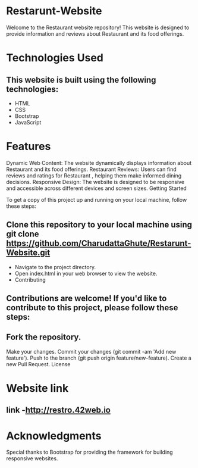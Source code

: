 # Restarunt-Website
Welcome to the Restaurant website repository! This website is designed to provide information and reviews about Restaurant and its food offerings.

# Technologies Used

## This website is built using the following technologies:

- HTML
- CSS
- Bootstrap
- JavaScript
  
# Features

Dynamic Web Content: The website dynamically displays information about Restaurant  and its food offerings.
Restaurant Reviews: Users can find reviews and ratings for Restaurant , helping them make informed dining decisions.
Responsive Design: The website is designed to be responsive and accessible across different devices and screen sizes.
Getting Started

To get a copy of this project up and running on your local machine, follow these steps:

## Clone this repository to your local machine using git clone https://github.com/CharudattaGhute/Restarunt-Website.git
- Navigate to the project directory.
- Open index.html in your web browser to view the website.
- Contributing

## Contributions are welcome! If you'd like to contribute to this project, please follow these steps:

## Fork the repository.
Make your changes.
Commit your changes (git commit -am 'Add new feature').
Push to the branch (git push origin feature/new-feature).
Create a new Pull Request.
License

# Website link
## link -http://restro.42web.io


# Acknowledgments

Special thanks to Bootstrap for providing the framework for building responsive websites.

